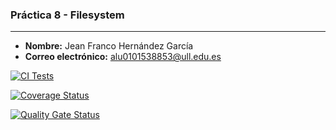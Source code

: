 ### Práctica 8 - Filesystem
---

- **Nombre:** Jean Franco Hernández García
- **Correo electrónico:** alu0101538853@ull.edu.es

[![CI Tests](https://github.com/ULL-ESIT-INF-DSI-2425/prct07-witcher-datamodel-groupe/actions/workflows/ci.yml/badge.svg)](https://github.com/ULL-ESIT-INF-DSI-2425/prct07-witcher-datamodel-groupe/actions/workflows/ci.yml)

[![Coverage Status](https://coveralls.io/repos/github/ULL-ESIT-INF-DSI-2425/prct08-filesystem-funko-app-JeanFrancoHdez/badge.svg?branch=main)](https://coveralls.io/github/ULL-ESIT-INF-DSI-2425/prct08-filesystem-funko-app-JeanFrancoHdez?branch=main)

[![Quality Gate Status](https://sonarcloud.io/api/project_badges/measure?project=ULL-ESIT-INF-DSI-2425_prct07-witcher-datamodel-groupe&metric=alert_status)](https://sonarcloud.io/summary/new_code?id=ULL-ESIT-INF-DSI-2425_prct07-witcher-datamodel-groupe)